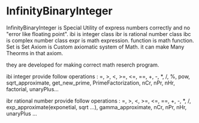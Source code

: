 # InfinityBinaryInteger
InfinityBinaryInteger is Special Utility of express numbers correctly and no "error like floating point".
ibi is integer class
ibr is rational number class
ibc is complex number class
expr is math expression.
function is math function.
Set is Set
Axiom is Custom axiomatic system of Math. it can make Many Theorms in that axiom.

they are developed for making correct math reserch program.

ibi integer provide follow operations
: =, >, <, >=, <=, ==, +, -, *, /, %, pow, sqrt_approximate, get_new_prime, PrimeFactorization, nCr, nPr, nHr, factorial, unaryPlus...

ibr rational number provide follow operations
: =, >, <, >=, <=, ==, +, -, *, /, exp_approximate(exponetial, sqrt ...), gamma_approximate, nCr, nPr, nHr, unaryPlus ...
